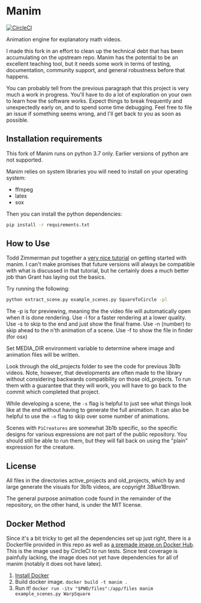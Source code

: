 # Manim
[![CircleCI](https://circleci.com/gh/eulertour/manim.svg?style=shield)](https://circleci.com/gh/eulertour/manim)

Animation engine for explanatory math videos.

I made this fork in an effort to clean up the technical debt that has been accumulating on the upstream repo. Manim has the potential to be an excellent teaching tool, but it needs some work in terms of testing, documentation, community support, and general robustness before that happens.

You can probably tell from the previous paragraph that this project is very much a work in progress. You'll have to do a lot of exploration on your own to learn how the software works. Expect things to break frequently and unexpectedly early on, and to spend some time debugging. Feel free to file an issue if something seems wrong, and I'll get back to you as soon as possible.

## Installation requirements

This fork of Manim runs on python 3.7 only. Earlier versions of python are not supported.

Manim relies on system libraries you will need to install on your operating system:
* ffmpeg
* latex
* sox

Then you can install the python dependencies:
```sh
pip install -r requirements.txt
```

## How to Use
Todd Zimmerman put together a [very nice tutorial](https://talkingphysics.wordpress.com/2018/06/11/learning-how-to-animate-videos-using-manim-series-a-journey/) on getting started with manim.  I can't make promises that future versions will always be compatible with what is discussed in that tutorial, but he certainly does a much better job than Grant has laying out the basics.

Try running the following:
```sh
python extract_scene.py example_scenes.py SquareToCircle -pl
```

The -p is for previewing, meaning the the video file will
automatically open when it is done rendering.
Use -l for a faster rendering at a lower quality.
Use -s to skip to the end and just show the final frame.
Use -n (number) to skip ahead to the n'th animation of a scene.
Use -f to show the file in finder (for osx)

Set MEDIA_DIR environment variable to determine where image and animation files will be written.

Look through the old_projects folder to see the code for previous 3b1b videos.  Note, however, that developments are often made to the library without considering backwards compatibility on those old_projects.  To run them with a guarantee that they will work, you will have to go back to the commit which completed that project.

While developing a scene, the `-s` flag is helpful to just see what things look like at the end without having to generate the full animation.  It can also be helpful to use the `-n` flag to skip over some number of animations.

Scenes with `PiCreatures` are somewhat 3b1b specific, so the specific designs for various expressions are not part of the public repository. You should still be able to run them, but they will fall back on using the "plain" expression for the creature.

## License

All files in the directories active_projects and old_projects, which by and large generate the visuals for 3b1b videos, are copyright 3Blue1Brown.

The general purpose animation code found in the remainder of the repository, on the other hand, is under the MIT license.

## Docker Method
Since it's a bit tricky to get all the dependencies set up just right, there is a Dockerfile provided in this repo as well as [a premade image on Docker Hub](https://hub.docker.com/r/eulertour/manim/tags/). This is the image used by CircleCI to run tests. Since test coverage is painfully lacking, the image does not yet have dependencies for all of manim (notably it does not have latex).

1. [Install Docker](https://www.docker.com/products/overview)
2. Build docker image. `docker build -t manim .`
3. Run it! `docker run -itv "$PWD/files":/app/files manim example_scenes.py WarpSquare`
